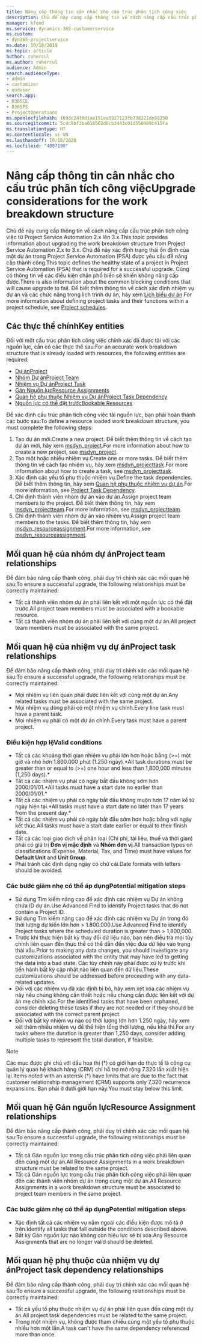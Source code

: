 ```yaml
---
title: Nâng cấp thông tin cân nhắc cho cấu trúc phân tích công việc
description: Chủ đề này cung cấp thông tin về cách nâng cấp cấu trúc phân tích công việc từ Project Service Automation 2.x lên 3.x.
manager: kfend
ms.service: dynamics-365-customerservice
ms.custom:
- dyn365-projectservice
ms.date: 10/18/2019
ms.topic: article
author: ruhercul
ms.author: ruhercul
audience: Admin
search.audienceType:
- admin
- customizer
- enduser
search.app:
- D365CE
- D365PS
- ProjectOperations
ms.openlocfilehash: 169dc24f0d1ae151ea5927123fb738221de88250
ms.sourcegitcommit: 5c4c9bf3ba018562d6cb3443c01d550489c415fa
ms.translationtype: HT
ms.contentlocale: vi-VN
ms.lasthandoff: 10/16/2020
ms.locfileid: "4087190"
---
```

# <a name="upgrade-considerations-for-the-work-breakdown-structure"></a><span data-ttu-id="70414-103">Nâng cấp thông tin cân nhắc cho cấu trúc phân tích công việc</span><span class="sxs-lookup"><span data-stu-id="70414-103">Upgrade considerations for the work breakdown structure</span></span>
<span data-ttu-id="70414-104">Chủ đề này cung cấp thông tin về cách nâng cấp cấu trúc phân tích công việc từ Project Service Automation 2.x lên 3.x.</span><span class="sxs-lookup"><span data-stu-id="70414-104">This topic provides information about upgrading the work breakdown structure from Project Service Automation 2.x to 3.x.</span></span> <span data-ttu-id="70414-105">Chủ đề này xác định trạng thái ổn định của một dự án trong Project Service Automation (PSA) được yêu cầu để nâng cấp thành công.</span><span class="sxs-lookup"><span data-stu-id="70414-105">This topic defines the healthy state of a project in Project Service Automation (PSA) that is required for a successful upgrade.</span></span> <span data-ttu-id="70414-106">Cũng có thông tin về các điều kiện chặn phổ biến sẽ khiến không nâng cấp được.</span><span class="sxs-lookup"><span data-stu-id="70414-106">There is also information about the common blocking conditions that will cause upgrade to fail.</span></span> <span data-ttu-id="70414-107">Để biết thêm thông tin về cách xác định nhiệm vụ dự án và các chức năng trong lịch trình dự án, hãy xem [Lịch biểu dự án](project-creating.md).</span><span class="sxs-lookup"><span data-stu-id="70414-107">For more information about defining project tasks and their functions within a project schedule, see [Project schedules](project-creating.md).</span></span>

## <a name="key-entities"></a><span data-ttu-id="70414-108">Các thực thể chính</span><span class="sxs-lookup"><span data-stu-id="70414-108">Key entities</span></span>
<span data-ttu-id="70414-109">Đối với một cấu trúc phân tích công việc chính xác đã được tải với các nguồn lực, cần có các thực thể sau:</span><span class="sxs-lookup"><span data-stu-id="70414-109">For an accurate work breakdown structure that is already loaded with resources, the following entities are required:</span></span>

- [<span data-ttu-id="70414-110">Dự án</span><span class="sxs-lookup"><span data-stu-id="70414-110">Project</span></span>](https://docs.microsoft.com/dynamics365/customerengagement/on-premises/developer/entities/msdyn_project)
- [<span data-ttu-id="70414-111">Nhóm Dự án</span><span class="sxs-lookup"><span data-stu-id="70414-111">Project Team</span></span>](https://docs.microsoft.com/dynamics365/customerengagement/on-premises/developer/entities/msdyn_projectteam)
- [<span data-ttu-id="70414-112">Nhiệm vụ Dự án</span><span class="sxs-lookup"><span data-stu-id="70414-112">Project Task</span></span>](https://docs.microsoft.com/dynamics365/customerengagement/on-premises/developer/entities/msdyn_projecttask)
- [<span data-ttu-id="70414-113">Gán Nguồn lực</span><span class="sxs-lookup"><span data-stu-id="70414-113">Resource Assignments</span></span>](https://docs.microsoft.com/dynamics365/customerengagement/on-premises/developer/entities/msdyn_resourceassignment)
- [<span data-ttu-id="70414-114">Quan hệ phụ thuộc Nhiệm vụ Dự án</span><span class="sxs-lookup"><span data-stu-id="70414-114">Project Task Dependency</span></span>](https://docs.microsoft.com/dynamics365/customerengagement/on-premises/developer/entities/msdyn_projecttaskdependency)
- [<span data-ttu-id="70414-115">Nguồn lực có thể đặt trước</span><span class="sxs-lookup"><span data-stu-id="70414-115">Bookable Resources</span></span>](https://docs.microsoft.com/dynamics365/customerengagement/on-premises/developer/entities/bookableresource)

<span data-ttu-id="70414-116">Để xác định cấu trúc phân tích công việc tải nguồn lực, bạn phải hoàn thành các bước sau:</span><span class="sxs-lookup"><span data-stu-id="70414-116">To define a resource loaded work breakdown structure, you must complete the following steps:</span></span>

1. <span data-ttu-id="70414-117">Tạo dự án mới.</span><span class="sxs-lookup"><span data-stu-id="70414-117">Create a new project.</span></span> <span data-ttu-id="70414-118">Để biết thêm thông tin về cách tạo dự án mới, hãy xem [msdyn_project](https://docs.microsoft.com/dynamics365/customerengagement/on-premises/developer/entities/msdyn_project).</span><span class="sxs-lookup"><span data-stu-id="70414-118">For more information about how to create a new project, see [msdyn_project](https://docs.microsoft.com/dynamics365/customerengagement/on-premises/developer/entities/msdyn_project).</span></span>
2. <span data-ttu-id="70414-119">Tạo một hoặc nhiều nhiệm vụ.</span><span class="sxs-lookup"><span data-stu-id="70414-119">Create one or more tasks.</span></span> <span data-ttu-id="70414-120">Để biết thêm thông tin về cách tạo nhiệm vụ, hãy xem [msdyn_projecttask](https://docs.microsoft.com/dynamics365/customerengagement/on-premises/developer/entities/msdyn_projecttask).</span><span class="sxs-lookup"><span data-stu-id="70414-120">For more information about how to create a task, see [msdyn_projecttask](https://docs.microsoft.com/dynamics365/customerengagement/on-premises/developer/entities/msdyn_projecttask).</span></span>
3. <span data-ttu-id="70414-121">Xác định các yếu tố phụ thuộc nhiệm vụ.</span><span class="sxs-lookup"><span data-stu-id="70414-121">Define the task dependencies.</span></span> <span data-ttu-id="70414-122">Để biết thêm thông tin, hãy xem [Quan hệ phụ thuộc nhiệm vụ dự án](https://docs.microsoft.com/dynamics365/customerengagement/on-premises/developer/entities/msdyn_projecttaskdependency).</span><span class="sxs-lookup"><span data-stu-id="70414-122">For more information, see [Project Task Dependency](https://docs.microsoft.com/dynamics365/customerengagement/on-premises/developer/entities/msdyn_projecttaskdependency).</span></span>
4. <span data-ttu-id="70414-123">Chỉ định thành viên nhóm dự án vào dự án.</span><span class="sxs-lookup"><span data-stu-id="70414-123">Assign project team members to the project.</span></span> <span data-ttu-id="70414-124">Để biết thêm thông tin, hãy xem [msdyn_projectteam](https://docs.microsoft.com/dynamics365/customerengagement/on-premises/developer/entities/msdyn_projectteam).</span><span class="sxs-lookup"><span data-stu-id="70414-124">For more information, see [msdyn_projectteam](https://docs.microsoft.com/dynamics365/customerengagement/on-premises/developer/entities/msdyn_projectteam).</span></span>
5. <span data-ttu-id="70414-125">Chỉ định thành viên nhóm dự án vào nhiệm vụ.</span><span class="sxs-lookup"><span data-stu-id="70414-125">Assign project team members to the tasks.</span></span> <span data-ttu-id="70414-126">Để biết thêm thông tin, hãy xem [msdyn_resourceassignment](https://docs.microsoft.com/dynamics365/customerengagement/on-premises/developer/entities/msdyn_resourceassignment).</span><span class="sxs-lookup"><span data-stu-id="70414-126">For more information, see [msdyn_resourceassignment](https://docs.microsoft.com/dynamics365/customerengagement/on-premises/developer/entities/msdyn_resourceassignment).</span></span>

## <a name="project-team-relationships"></a><span data-ttu-id="70414-127">Mối quan hệ của nhóm dự án</span><span class="sxs-lookup"><span data-stu-id="70414-127">Project team relationships</span></span>

<span data-ttu-id="70414-128">Để đảm bảo nâng cấp thành công, phải duy trì chính xác các mối quan hệ sau:</span><span class="sxs-lookup"><span data-stu-id="70414-128">To ensure a successful upgrade, the following relationships must be correctly maintained:</span></span>
- <span data-ttu-id="70414-129">Tất cả thành viên nhóm dự án phải liên kết với một nguồn lực có thể đặt trước.</span><span class="sxs-lookup"><span data-stu-id="70414-129">All project team members must be associated with a bookable resource.</span></span>
- <span data-ttu-id="70414-130">Tất cả thành viên nhóm dự án phải liên kết với cùng một dự án.</span><span class="sxs-lookup"><span data-stu-id="70414-130">All project team members must be associated with the same project.</span></span> 

## <a name="project-task-relationships"></a><span data-ttu-id="70414-131">Mối quan hệ của nhiệm vụ dự án</span><span class="sxs-lookup"><span data-stu-id="70414-131">Project task relationships</span></span>
<span data-ttu-id="70414-132">Để đảm bảo nâng cấp thành công, phải duy trì chính xác các mối quan hệ sau:</span><span class="sxs-lookup"><span data-stu-id="70414-132">To ensure a successful upgrade, the following relationships must be correctly maintained:</span></span>

- <span data-ttu-id="70414-133">Mọi nhiệm vụ liên quan phải được liên kết với cùng một dự án.</span><span class="sxs-lookup"><span data-stu-id="70414-133">Any related tasks must be associated with the same project.</span></span>
- <span data-ttu-id="70414-134">Mọi nhiệm vụ dòng phải có một nhiệm vụ chính.</span><span class="sxs-lookup"><span data-stu-id="70414-134">Every line task must have a parent task.</span></span>
- <span data-ttu-id="70414-135">Mọi nhiệm vụ phải có một dự án chính.</span><span class="sxs-lookup"><span data-stu-id="70414-135">Every task must have a parent project.</span></span>

### <a name="valid-conditions"></a><span data-ttu-id="70414-136">Điều kiện hợp lệ</span><span class="sxs-lookup"><span data-stu-id="70414-136">Valid conditions</span></span>

- <span data-ttu-id="70414-137">Tất cả các khoảng thời gian nhiệm vụ phải lớn hơn hoặc bằng (>=) một giờ và nhỏ hơn 1.800.000 phút (1.250 ngày).\*</span><span class="sxs-lookup"><span data-stu-id="70414-137">All task durations must be greater than or equal to (>=) one hour and less than 1,800,000 minutes (1,250 days).\*</span></span>
- <span data-ttu-id="70414-138">Tất cả các nhiệm vụ phải có ngày bắt đầu không sớm hơn 2000/01/01.\*</span><span class="sxs-lookup"><span data-stu-id="70414-138">All tasks must have a start date no earlier than 2000/01/01.\*</span></span>
- <span data-ttu-id="70414-139">Tất cả các nhiệm vụ phải có ngày bắt đầu không muộn hơn 17 năm kể từ ngày hiện tại.\*</span><span class="sxs-lookup"><span data-stu-id="70414-139">All tasks must have a start date no later than 17 years from the present day.\*</span></span>
- <span data-ttu-id="70414-140">Tất cả các nhiệm vụ phải có ngày bắt đầu sớm hơn hoặc bằng với ngày kết thúc.</span><span class="sxs-lookup"><span data-stu-id="70414-140">All tasks must have a start date earlier or equal to their finish date.</span></span>
- <span data-ttu-id="70414-141">Tất cả các loại giao dịch về phân loại (Chi phí, tài liệu, thuế và thời gian) phải có giá trị **Đơn vị mặc định** và **Nhóm đơn vị**.</span><span class="sxs-lookup"><span data-stu-id="70414-141">All transaction types on classifications (Expense, Material, Tax, and Time) must have values for **Default Unit** and **Unit Group**.</span></span>
- <span data-ttu-id="70414-142">Phải tránh các định dạng ngày có chữ cái.</span><span class="sxs-lookup"><span data-stu-id="70414-142">Date formats with letters should be avoided.</span></span>

### <a name="potential-mitigation-steps"></a><span data-ttu-id="70414-143">Các bước giảm nhẹ có thể áp dụng</span><span class="sxs-lookup"><span data-stu-id="70414-143">Potential mitigation steps</span></span>
- <span data-ttu-id="70414-144">Sử dụng Tìm kiếm nâng cao để xác định các nhiệm vụ Dự án không chứa ID dự án.</span><span class="sxs-lookup"><span data-stu-id="70414-144">Use Advanced Find to identify Project tasks that do not contain a Project ID.</span></span>
- <span data-ttu-id="70414-145">Sử dụng Tìm kiếm nâng cao để xác định các nhiệm vụ Dự án trong đó thời lượng dự kiến lớn hơn > 1.800.000.</span><span class="sxs-lookup"><span data-stu-id="70414-145">Use Advanced Find to identify Project tasks where the scheduled duration is greater than > 1,800,000.</span></span>
- <span data-ttu-id="70414-146">Trước khi thực hiện bất kỳ thay đổi dữ liệu nào, bạn nên điều tra mọi tùy chỉnh liên quan đến thực thể có thể dẫn đến việc đưa dữ liệu vào trạng thái xấu.</span><span class="sxs-lookup"><span data-stu-id="70414-146">Prior to making any data changes, you should investigate any customizations associated with the entity that may have led to getting the data into a bad state.</span></span> <span data-ttu-id="70414-147">Các tùy chỉnh này phải được xử lý trước khi tiến hành bất kỳ cập nhật nào liên quan đến dữ liệu.</span><span class="sxs-lookup"><span data-stu-id="70414-147">These customizations should be addressed before proceeding with any data-related updates.</span></span>
- <span data-ttu-id="70414-148">Đối với các nhiệm vụ đã xác định bị bỏ, hãy xem xét xóa các nhiệm vụ này nếu chúng không cần thiết hoặc nếu chúng cần được liên kết với dự án mẹ chính xác.</span><span class="sxs-lookup"><span data-stu-id="70414-148">For the identified tasks that have been orphaned, consider deleting these tasks if they are not needed or if they should be associated with the correct parent project.</span></span>
- <span data-ttu-id="70414-149">Đối với bất kỳ nhiệm vụ nào có thời lượng lớn hơn 1.250 ngày, hãy xem xét thêm nhiều nhiệm vụ để thể hiện tổng thời lượng, nếu khả thi.</span><span class="sxs-lookup"><span data-stu-id="70414-149">For any tasks where the duration is greater than 1,250 days, consider adding multiple tasks to represent the total duration, if feasible.</span></span>

> [!NOTE]
> <span data-ttu-id="70414-150">Các mục được ghi chú với dấu hoa thị (\*) có giới hạn do thực tế là công cụ quản lý quan hệ khách hàng (CRM) chỉ hỗ trợ mở rộng 7.320 lần xuất hiện lại.</span><span class="sxs-lookup"><span data-stu-id="70414-150">Items noted with an asterisk (\*) have limits that are due to the fact that customer relationship management (CRM) supports only 7,320 recurrence expansions.</span></span> <span data-ttu-id="70414-151">Bạn phải ở dưới giới hạn này.</span><span class="sxs-lookup"><span data-stu-id="70414-151">You must stay below this limit.</span></span>

## <a name="resource-assignment-relationships"></a><span data-ttu-id="70414-152">Mối quan hệ Gán nguồn lực</span><span class="sxs-lookup"><span data-stu-id="70414-152">Resource Assignment relationships</span></span>
<span data-ttu-id="70414-153">Để đảm bảo nâng cấp thành công, phải duy trì chính xác các mối quan hệ sau:</span><span class="sxs-lookup"><span data-stu-id="70414-153">To ensure a successful upgrade, the following relationships must be correctly maintained:</span></span>

- <span data-ttu-id="70414-154">Tất cả Gán nguồn lực trong cấu trúc phân tích công việc phải liên quan đến cùng một dự án.</span><span class="sxs-lookup"><span data-stu-id="70414-154">All Resource Assignments in a work breakdown structure must be related to the same project.</span></span>
- <span data-ttu-id="70414-155">Tất cả Gán nguồn lực trong cấu trúc phân tích công việc phải liên quan đến các thành viên nhóm dự án trong cùng một dự án.</span><span class="sxs-lookup"><span data-stu-id="70414-155">All Resource Assignments in a work breakdown structure must be associated to project team members in the same project.</span></span>

### <a name="potential-mitigation-steps"></a><span data-ttu-id="70414-156">Các bước giảm nhẹ có thể áp dụng</span><span class="sxs-lookup"><span data-stu-id="70414-156">Potential mitigation steps</span></span>
- <span data-ttu-id="70414-157">Xác định tất cả các nhiệm vụ nằm ngoài các điều kiện được mô tả ở trên.</span><span class="sxs-lookup"><span data-stu-id="70414-157">Identify all tasks that fall outside the conditions described above.</span></span>  
- <span data-ttu-id="70414-158">Bất kỳ Gán nguồn lực nào không còn hiệu lực sẽ bị xóa.</span><span class="sxs-lookup"><span data-stu-id="70414-158">Any Resource Assignments that are no longer valid should be deleted.</span></span>

## <a name="project-task-dependency-relationships"></a><span data-ttu-id="70414-159">Mối quan hệ phụ thuộc của nhiệm vụ dự án</span><span class="sxs-lookup"><span data-stu-id="70414-159">Project task dependency relationships</span></span>
<span data-ttu-id="70414-160">Để đảm bảo nâng cấp thành công, phải duy trì chính xác các mối quan hệ sau:</span><span class="sxs-lookup"><span data-stu-id="70414-160">To ensure a successful upgrade, the following relationships must be correctly maintained:</span></span>

- <span data-ttu-id="70414-161">Tất cả yếu tố phụ thuộc nhiệm vụ dự án phải liên quan đến cùng một dự án.</span><span class="sxs-lookup"><span data-stu-id="70414-161">All project task dependencies must be related to the same project.</span></span>
- <span data-ttu-id="70414-162">Trong một nhiệm vụ, không được tham chiếu cùng một yếu tố phụ thuộc nhiều hơn một lần.</span><span class="sxs-lookup"><span data-stu-id="70414-162">A task can't have the same dependency referenced more than once.</span></span>
